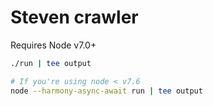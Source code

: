 Steven crawler
========
Requires Node v7.0+

```bash
./run | tee output

# If you're using node < v7.6
node --harmony-async-await run | tee output
```
